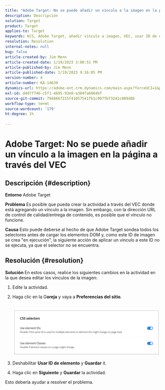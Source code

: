 ```yaml
---
title: "Adobe Target: No se puede añadir un vínculo a la imagen en la página a través del VEC"
description: Descripción
solution: Target
product: Target
applies-to: Target
keywords: KCS, Adobe Target, añadir vínculo a imagen, VEC, usar ID de elemento
resolution: Resolution
internal-notes: null
bug: false
article-created-by: Jim Menn
article-created-date: 1/19/2023 3:08:51 PM
article-published-by: Jim Menn
article-published-date: 1/19/2023 9:16:05 PM
version-number: 4
article-number: KA-14639
dynamics-url: https://adobe-ent.crm.dynamics.com/main.aspx?forceUCI=1&pagetype=entityrecord&etn=knowledgearticle&id=7834022c-0b98-ed11-aad1-6045bd0065f9
exl-id: d447f746-c5f1-4695-93e8-a384fa6864bf
source-git-commit: 794866f215f41057541fb1c907fbf32d1c009d8b
workflow-type: tm+mt
source-wordcount: '179'
ht-degree: 1%

---
```


# Adobe Target: No se puede añadir un vínculo a la imagen en la página a través del VEC

## Descripción {#description}


<b>Entorno</b>
Adobe Target

<b>Problema</b>
Es posible que pueda crear la actividad a través del VEC donde está agregando un vínculo a la imagen.
Sin embargo, con la dirección URL de control de calidad/entrega de contenido, es posible que el vínculo no funcione.

<b>Causa</b>
Esto puede deberse al hecho de que Adobe Target sondea todos los selectores antes de cargar los elementos DOM y, como este ID de imagen se crea &quot;en ejecución&quot;, la siguiente acción de aplicar un vínculo a este ID no se ejecuta, ya que el selector no se encuentra.


## Resolución {#resolution}


<b>Solución</b>
En estos casos, realice los siguientes cambios en la actividad en la que desea editar los vínculos de la imagen:

1. Edite la actividad.
2. Haga clic en la G<b>oreja</b> y vaya a <b>Preferencias del sitio</b>.

       ![](assets/0154a0e2-0b98-ed11-aad1-6045bd0065f9.png)






































3. Deshabilitar <b>Usar ID de elemento</b> y <b>Guardar</b> it.
4. Haga clic en <b>Siguiente</b> y <b>Guardar</b> la actividad.


Esto debería ayudar a resolver el problema.
